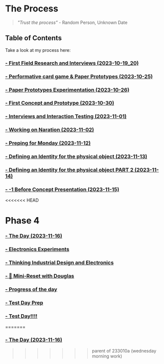 # The Process

> <em> "Trust the process" </em> - Random Person, Unknown Date

## Table of Contents
Take a look at my process here:

### [- First Field Research and Interviews (2023-10-19_20)](/process/2023-10-19_20)
### [- Performative card game & Paper Prototypes (2023-10-25)](/process/2023-10-25/)
### [- Paper Prototypes Experimentation (2023-10-26)](/process/2023-10-26/)
### [- First Concept and Prototype (2023-10-30)](/process/2023-10-30/)
### [- Interviews and Interaction Testing (2023-11-01)](/process/2023-11-01/)
### [- Working on Naration (2023-11-02)](/process/2023-11-02/)
### [- Preping for Monday (2023-11-12)](/process/2023-11-12/)
### [- Defining an Identity for the physical object (2023-11-13)](/process/2023-11-13/)
### [- Defining an Identity for the physical object PART 2 (2023-11-14)](/process/2023-11-14/)
### [- -1 Before Concept Presentation (2023-11-15)](/process/2023-11-15/)
<<<<<<< HEAD
<br>

# Phase 4
### [- The Day (2023-11-16)](/process/2023-11-16/)
### [- Electronics Experiments](/process/2023-11-30/)
### [- Thinking Industrial Design and Electronics](/process/2023-12-04/)
### [- 🔁 Mini-Reset with Douglas](/process/2023-12-07/)
### [- Progress of the day](/process/2023-12-12/)
### [- Test Day Prep](/process/2023-12-13/)
### [- Test Day!!!!](/process/2023-12-14/)
=======
### [- The Day (2023-11-16)](/process/2023-11-16/)
>>>>>>> parent of 233010a (wednesday morning work)
